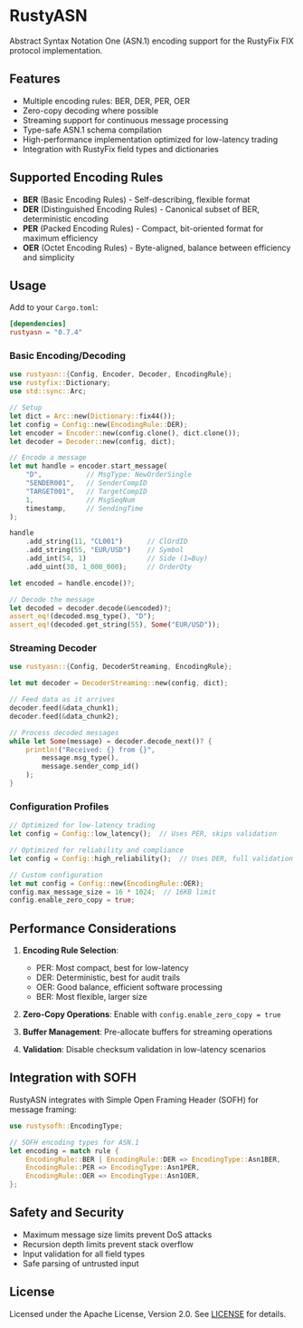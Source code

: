 # RustyASN

Abstract Syntax Notation One (ASN.1) encoding support for the RustyFix FIX protocol implementation.

## Features

- Multiple encoding rules: BER, DER, PER, OER
- Zero-copy decoding where possible
- Streaming support for continuous message processing
- Type-safe ASN.1 schema compilation
- High-performance implementation optimized for low-latency trading
- Integration with RustyFix field types and dictionaries

## Supported Encoding Rules

- **BER** (Basic Encoding Rules) - Self-describing, flexible format
- **DER** (Distinguished Encoding Rules) - Canonical subset of BER, deterministic encoding
- **PER** (Packed Encoding Rules) - Compact, bit-oriented format for maximum efficiency
- **OER** (Octet Encoding Rules) - Byte-aligned, balance between efficiency and simplicity

## Usage

Add to your `Cargo.toml`:

```toml
[dependencies]
rustyasn = "0.7.4"
```

### Basic Encoding/Decoding

```rust
use rustyasn::{Config, Encoder, Decoder, EncodingRule};
use rustyfix::Dictionary;
use std::sync::Arc;

// Setup
let dict = Arc::new(Dictionary::fix44());
let config = Config::new(EncodingRule::DER);
let encoder = Encoder::new(config.clone(), dict.clone());
let decoder = Decoder::new(config, dict);

// Encode a message
let mut handle = encoder.start_message(
    "D",           // MsgType: NewOrderSingle
    "SENDER001",   // SenderCompID
    "TARGET001",   // TargetCompID
    1,             // MsgSeqNum
    timestamp,     // SendingTime
);

handle
    .add_string(11, "CL001")      // ClOrdID
    .add_string(55, "EUR/USD")    // Symbol
    .add_int(54, 1)               // Side (1=Buy)
    .add_uint(38, 1_000_000);     // OrderQty

let encoded = handle.encode()?;

// Decode the message
let decoded = decoder.decode(&encoded)?;
assert_eq!(decoded.msg_type(), "D");
assert_eq!(decoded.get_string(55), Some("EUR/USD"));
```

### Streaming Decoder

```rust
use rustyasn::{Config, DecoderStreaming, EncodingRule};

let mut decoder = DecoderStreaming::new(config, dict);

// Feed data as it arrives
decoder.feed(&data_chunk1);
decoder.feed(&data_chunk2);

// Process decoded messages
while let Some(message) = decoder.decode_next()? {
    println!("Received: {} from {}", 
        message.msg_type(), 
        message.sender_comp_id()
    );
}
```

### Configuration Profiles

```rust
// Optimized for low-latency trading
let config = Config::low_latency();  // Uses PER, skips validation

// Optimized for reliability and compliance
let config = Config::high_reliability();  // Uses DER, full validation

// Custom configuration
let mut config = Config::new(EncodingRule::OER);
config.max_message_size = 16 * 1024;  // 16KB limit
config.enable_zero_copy = true;
```

## Performance Considerations

1. **Encoding Rule Selection**:
   - PER: Most compact, best for low-latency
   - DER: Deterministic, best for audit trails
   - OER: Good balance, efficient software processing
   - BER: Most flexible, larger size

2. **Zero-Copy Operations**: Enable with `config.enable_zero_copy = true`

3. **Buffer Management**: Pre-allocate buffers for streaming operations

4. **Validation**: Disable checksum validation in low-latency scenarios

## Integration with SOFH

RustyASN integrates with Simple Open Framing Header (SOFH) for message framing:

```rust
use rustysofh::EncodingType;

// SOFH encoding types for ASN.1
let encoding = match rule {
    EncodingRule::BER | EncodingRule::DER => EncodingType::Asn1BER,
    EncodingRule::PER => EncodingType::Asn1PER,
    EncodingRule::OER => EncodingType::Asn1OER,
};
```

## Safety and Security

- Maximum message size limits prevent DoS attacks
- Recursion depth limits prevent stack overflow
- Input validation for all field types
- Safe parsing of untrusted input

## License

Licensed under the Apache License, Version 2.0. See [LICENSE](../../LICENSE) for details.